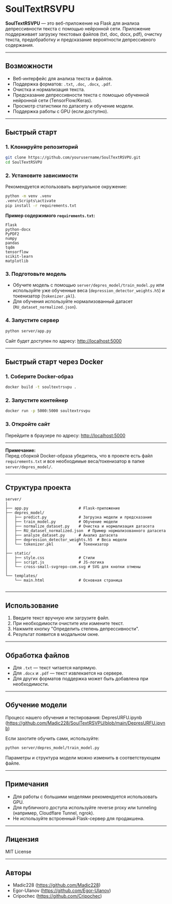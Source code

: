 # SoulTextRSVPU

**SoulTextRSVPU** — это веб-приложение на Flask для анализа депрессивности текста с помощью нейронной сети. Приложение поддерживает загрузку текстовых файлов (txt, doc, docx, pdf), очистку текста, предобработку и предсказание вероятности депрессивного содержания.

---

## Возможности

- Веб-интерфейс для анализа текста и файлов.
- Поддержка форматов: `.txt`, `.doc`, `.docx`, `.pdf`.
- Очистка и нормализация текста.
- Предсказание депрессивности текста с помощью обученной нейронной сети (TensorFlow/Keras).
- Просмотр статистики по датасету и обучение модели.
- Поддержка работы с GPU (если доступно).

---

## Быстрый старт

### 1. Клонируйте репозиторий

```sh
git clone https://github.com/yourusername/SoulTextRSVPU.git
cd SoulTextRSVPU
```

### 2. Установите зависимости

Рекомендуется использовать виртуальное окружение:

```sh
python -m venv .venv
.venv\Scripts\activate
pip install -r requirements.txt
```

**Пример содержимого `requirements.txt`:**
```
Flask
python-docx
PyPDF2
numpy
pandas
tqdm
tensorflow
scikit-learn
matplotlib
```

### 3. Подготовьте модель

- Обучите модель с помощью `server/depres_model/train_model.py` или используйте уже обученные веса (`depression_detector_weights.h5`) и токенизатор (`tokenizer.pkl`).
- Для обучения используйте нормализованный датасет (`RU_dataset_normalized.json`).

### 4. Запустите сервер

```sh
python server/app.py
```

Сайт будет доступен по адресу: [http://localhost:5000](http://localhost:5000)

---

## Быстрый старт через Docker

### 1. Соберите Docker-образ

```sh
docker build -t soultextrsvpu .
```

### 2. Запустите контейнер

```sh
docker run -p 5000:5000 soultextrsvpu
```

### 3. Откройте сайт

Перейдите в браузере по адресу: [http://localhost:5000](http://localhost:5000)

---

**Примечание:**  
Перед сборкой Docker-образа убедитесь, что в проекте есть файл `requirements.txt` и все необходимые веса/токенизатор в папке `server/depres_model/`.

---

## Структура проекта

```
server/
│
├── app.py                      # Flask-приложение
├── depres_model/
│   ├── predict.py              # Загрузка модели и предсказание
│   ├── train_model.py          # Обучение модели
│   ├── normalize_dataset.py    # Очистка и нормализация датасета
│   ├── RU_dataset_normalized.json  # Пример нормализованного датасета
│   ├── analyze_dataset.py      # Анализ датасета
│   ├── depression_detector_weights.h5  # Веса модели
│   └── tokenizer.pkl           # Токенизатор
│
├── static/
│   ├── style.css               # Стили
│   ├── script.js               # JS-логика
│   └── cross-small-svgrepo-com.svg # SVG для кнопки отмены
│
└── templates/
    └── main.html               # Основная страница


```

---

## Использование

1. Введите текст вручную или загрузите файл.
2. При необходимости очистите или измените текст.
3. Нажмите кнопку "Определить степень депрессивности".
4. Результат появится в модальном окне.

---

## Обработка файлов

- Для `.txt` — текст читается напрямую.
- Для `.docx` и `.pdf` — текст извлекается на сервере.
- Для других форматов поддержка может быть добавлена при необходимости.

---

## Обучение модели

Процесс нашего обучения и тестирования: DepresURFU.ipynb (https://github.com/Madic228/SoulTextRSVPU/blob/main/DepresURFU.ipynb)

Если захотите обучить сами, используйте:

```sh
python server/depres_model/train_model.py
```

Параметры и структура модели можно изменить в соответствующем файле.

---

## Примечания

- Для работы с большими моделями рекомендуется использовать GPU.
- Для публичного доступа используйте reverse proxy или tunneling (например, Cloudflare Tunnel, ngrok).
- Не используйте встроенный Flask-сервер для продакшена.

---

## Лицензия

MIT License

---

## Авторы

- Madic228      (https://github.com/Madic228)
- Egor-Ulanov   (https://github.com/Egor-Ulanov)
- Cripochec     (https://github.com/Cripochec)
